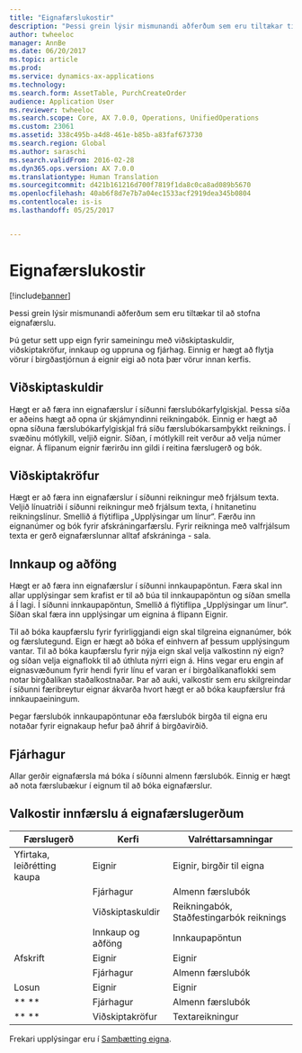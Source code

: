 ```yaml
---
title: "Eignafærslukostir"
description: "Þessi grein lýsir mismunandi aðferðum sem eru tiltækar til að stofna eignafærslu."
author: twheeloc
manager: AnnBe
ms.date: 06/20/2017
ms.topic: article
ms.prod: 
ms.service: dynamics-ax-applications
ms.technology: 
ms.search.form: AssetTable, PurchCreateOrder
audience: Application User
ms.reviewer: twheeloc
ms.search.scope: Core, AX 7.0.0, Operations, UnifiedOperations
ms.custom: 23061
ms.assetid: 338c495b-a4d8-461e-b85b-a83faf673730
ms.search.region: Global
ms.author: saraschi
ms.search.validFrom: 2016-02-28
ms.dyn365.ops.version: AX 7.0.0
ms.translationtype: Human Translation
ms.sourcegitcommit: d421b161216d700f7819f1da8c0ca8ad089b5670
ms.openlocfilehash: 40ab6f8d7e7b7a04ec1533acf2919dea345b0804
ms.contentlocale: is-is
ms.lasthandoff: 05/25/2017


---
```


# <a name="fixed-asset-transaction-options"></a>Eignafærslukostir

[!include[banner](../includes/banner.md)]


Þessi grein lýsir mismunandi aðferðum sem eru tiltækar til að stofna eignafærslu.

Þú getur sett upp eign fyrir sameiningu með viðskiptaskuldir, viðskiptakröfur, innkaup og uppruna og fjárhag. Einnig er hægt að flytja vörur í birgðastjórnun á eignir eigi að nota þær vörur innan kerfis.

## <a name="accounts-payable"></a>Viðskiptaskuldir
Hægt er að færa inn eignafærslur í síðunni færslubókarfylgiskjal. Þessa síða er aðeins hægt að opna úr skjámyndinni reikningabók. Einnig er hægt að opna síðuna færslubókarfylgiskjal frá síðu færslubókarsamþykkt reiknings. Í svæðinu mótlykill, veljið eignir. Síðan, í  mótlykill reit verður að velja númer eignar. Á flipanum eignir færirðu inn gildi í reitina færslugerð og bók.

## <a name="accounts-receivable"></a>Viðskiptakröfur
Hægt er að færa inn eignafærslur í síðunni reikningur með frjálsum texta.  Veljið línuatriði í síðunni reikningur með frjálsum texta, í hnitanetinu reikningslínur. Smellið á flýtiflipa „Upplýsingar um línur“. Færðu inn eignanúmer og bók fyrir afskráningarfærslu. Fyrir reikninga með valfrjálsum texta er gerð eignafærslunnar alltaf afskráninga - sala.

## <a name="procurement-and-sourcing"></a>Innkaup og aðföng
Hægt er að færa inn eignafærslur í síðunni innkaupapöntun. Færa skal inn allar upplýsingar sem krafist er til að búa til innkaupapöntun og síðan smella á Í lagi. Í síðunni innkaupapöntun, Smellið á flýtiflipa „Upplýsingar um línur“. Síðan skal færa inn upplýsingar um eignina á flipann Eignir. 

Til að bóka kaupfærslu fyrir fyrirliggjandi eign skal tilgreina eignanúmer, bók og færslutegund. Eign er hægt að bóka ef einhvern af þessum upplýsingum vantar. Til að bóka kaupfærslu fyrir nýja eign skal velja valkostinn ný eign? og síðan velja eignaflokk til að úthluta nýrri eign á. Hins vegar eru engin af eignasvæðunum fyrir hendi fyrir línu ef varan er í birgðalíkanaflokki sem notar birgðalíkan staðalkostnaðar. Þar að auki, valkostir sem eru skilgreindar í    síðunni færibreytur eignar ákvarða hvort hægt er að bóka kaupfærslur frá innkaupaeiningum. 

Þegar færslubók innkaupapöntunar eða færslubók birgða til eigna eru notaðar fyrir eignakaup hefur það áhrif á birgðavirðið.

## <a name="general-ledger"></a>Fjárhagur
Allar gerðir eignafærsla má bóka í  síðunni almenn færslubók. Einnig er hægt að nota færslubækur í eignum til að bóka eignafærslur.

## <a name="options-for-entering-fixed-asset-transaction-types"></a>Valkostir innfærslu á eignafærslugerðum


| Færslugerð                    | Kerfi                   | Valréttarsamningar                                   |
|-------------------------------------|--------------------------|-------------------------------------------|
| Yfirtaka, leiðrétting kaupa | Eignir             | Eignir, birgðir til eigna   |
|                                     | Fjárhagur           | Almenn færslubók                           |
|                                     | Viðskiptaskuldir         | Reikningabók, Staðfestingarbók reiknings |
|                                     | Innkaup og aðföng | Innkaupapöntun                            |
| Afskrift                        | Eignir             | Eignir                              |
|                                     | Fjárhagur           | Almenn færslubók                           |
| Losun                            | Eignir             | Eignir                              |
| ** **                               | Fjárhagur           | Almenn færslubók                           |
| ** **                               | Viðskiptakröfur      | Textareikningur                         |



Frekari upplýsingar eru í [Samþætting eigna](fixed-asset-integration.md).




